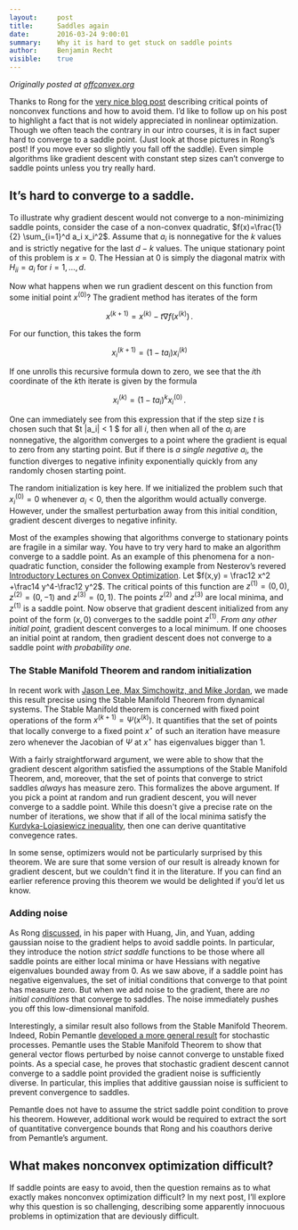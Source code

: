 ```yaml
---
layout:     post
title:      Saddles again
date:       2016-03-24 9:00:01
summary:    Why it is hard to get stuck on saddle points
author:     Benjamin Recht
visible:    true
---
```


*Originally posted at [offconvex.org](http://www.offconvex.org/2016/03/24/saddles-again/)*

Thanks to Rong for the [very nice blog post](http://www.offconvex.org/2016/03/22/saddlepoints/) describing critical points of nonconvex functions and how to avoid them. I’d like to follow up on his post to highlight a fact that is not widely appreciated in nonlinear optimization. Though we often teach the contrary in our intro courses, it is in fact super hard to converge to a saddle point. (Just look at those pictures in Rong’s post!  If you move ever so slightly you fall off the saddle).  Even simple algorithms like gradient descent with constant step sizes can’t converge to saddle points unless you try really hard.

## It’s hard to converge to a saddle.

To illustrate why gradient descent would not converge to a non-minimizing saddle points, consider the case of a non-convex quadratic, $f(x)=\frac{1}{2} \sum_{i=1}^d a_i x_i^2$.  Assume that $a_i$ is nonnegative for the $k$ values and is strictly negative for the last $d-k$ values.  The unique stationary point of this problem is $x=0$.  The Hessian at $0$ is simply the diagonal matrix with $H_{ii} = a_i$ for $i=1,\ldots,d$.  

Now what happens when we run gradient descent on this function from some initial point $x^{(0)}?$  The gradient method has iterates of the form

$$
	x^{(k+1)} = x^{(k)} - t \nabla f(x^{(k)})\,.
$$

For our function, this takes the form

$$
	x^{(k+1)}_i = (1- t a_i) x_i^{(k)}
$$

If one unrolls this recursive formula down to zero, we see that the $i$th coordinate of the $k$th iterate is given by the formula

$$
	x_{i}^{(k)} = (1-t a_i)^{k} x_i^{(0)}\,.
$$


One can immediately see from this expression that if the step size $t$ is chosen such
that $t |a_i| < 1 $
for all $i$, then when all of the $a_i$
are nonnegative, the algorithm converges to a point where the gradient is equal to zero from any starting point.  But if there is *a single negative $a_i$*, the function diverges to negative infinity exponentially quickly from any randomly chosen starting point.

The random initialization is key here.  If we initialized the problem such that $x^{(0)}_i=0$ whenever $a_i<0$, then the algorithm would actually converge.  However, under the smallest perturbation away from this initial condition, gradient descent diverges to negative infinity.

Most of the examples showing that algorithms converge to stationary points are fragile in a similar way.  You have to try very hard to make an algorithm converge to a saddle point.  As an example of this phenomena for a non-quadratic function, consider the following example from Nesterov’s revered [Introductory Lectures on Convex Optimization](http://www.springer.com/us/book/9781402075537). Let $f(x,y) = \frac12 x^2 +\frac14 y^4-\frac12 y^2$.  The critical points of this function are $z^{(1)}= (0,0)$, $z^{(2)} = (0,-1)$ and $z^{(3)} = (0,1)$.  The points $z^{(2)}$ and $z^{(3)}$ are local minima, and $z^{(1)}$ is a saddle point.  Now observe that gradient descent initialized from any point of the form $(x,0)$ converges to the saddle point $z^{(1)}$. *From any other initial point,* gradient descent converges to a local minimum.  If one chooses an initial point at random, then gradient descent does not converge to a saddle point *with probability one.*

### The Stable Manifold Theorem and random initialization

In recent work with [Jason Lee, Max Simchowitz, and Mike Jordan](http://arxiv.org/abs/1602.04915), we made this result precise using the Stable Manifold Theorem from dynamical systems.  The Stable Manifold theorem is concerned with fixed point operations of the form $x^{(k+1)} = \Psi(x^{(k)})$.  It quantifies that the set of points that locally converge to a fixed point $x^{\star}$ of such an iteration have measure zero whenever the Jacobian of $\Psi$ at $x^{\star}$ has eigenvalues bigger than 1.

With a fairly straightforward argument, we were able to show that the gradient descent algorithm satisfied the assumptions of the Stable Manifold Theorem, and, moreover, that the set of points that converge to strict saddles *always* has measure zero.  This formalizes the above argument.  If you pick a point at random and run gradient descent, you will never converge to a saddle point.  While this doesn't give a precise rate on the number of iterations, we show that if all of the local minima satisfy the [Kurdyka-Lojasiewicz inequality](https://regularize.wordpress.com/2013/09/25/the-kurdyka-lojasiewicz-inequality-and-gradient-descent-methods/), then one  can derive quantitative convegence rates.

In some sense, optimizers would not be particularly surprised by this theorem.  We are sure that some version of our result is already known for gradient descent, but we couldn't find it in the literature.  If you can find an earlier reference proving this theorem we would be delighted if you’d let us know.

### Adding noise

As Rong [discussed](http://www.offconvex.org/2016/03/22/saddlepoints/), in his paper with Huang, Jin, and Yuan, adding gaussian noise to the gradient helps to avoid saddle points.  In particular, they introduce the notion *strict saddle* functions to be those where all saddle points are either local minima or have Hessians with negative eigenvalues bounded away from 0.  As we saw above, if a saddle point has negative eigenvalues, the set of initial conditions that converge to that point has measure zero.  But when we add noise to the gradient, there are *no initial conditions* that converge to saddles.  The noise immediately pushes you off this low-dimensional manifold.

Interestingly, a similar result also follows from the Stable Manifold Theorem. Indeed, Robin Pemantle [developed a more general result](https://www.math.upenn.edu/~pemantle/papers/nonconvergence.pdf) for stochastic processes.  Pemantle uses the Stable Manifold Theorem to show that general vector flows perturbed by noise cannot converge to unstable fixed points. As a special case, he proves that stochastic gradient descent cannot converge to a saddle point provided the gradient noise is sufficiently diverse.  In particular, this implies that additive gaussian noise is sufficient to prevent convergence to saddles.

Pemantle does not have to assume the strict saddle point condition to prove his theorem.  However, additional work would be required to extract the sort of quantitative convergence bounds that Rong and his coauthors derive from Pemantle’s argument.

## What makes nonconvex optimization difficult?

If saddle points are easy to avoid, then the question remains as to what exactly makes nonconvex optimization difficult?  In my next post, I’ll explore why this question is so challenging, describing some apparently innocuous problems in optimization that are deviously difficult.
